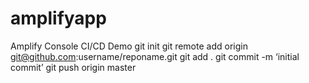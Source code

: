 # amplifyapp
Amplify Console CI/CD Demo
git init
git remote add origin git@github.com:username/reponame.git
git add .
git commit -m ‘initial commit’
git push origin master
